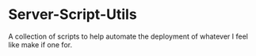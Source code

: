 # Server-Script-Utils
A collection of scripts to help automate the deployment of whatever I feel like make if one for.
